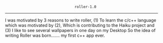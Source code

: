 									roller-1.0
**********************************************************************
I was motivated by 3 reasons to write roller, 
(1) To learn the c/c++ language which was motivated by (2),
Which is contributing to the Haiku project and (3)
I like to see several wallpapers in one day on my Desktop
So the idea of writing Roller was born....... my first c++ app ever.
